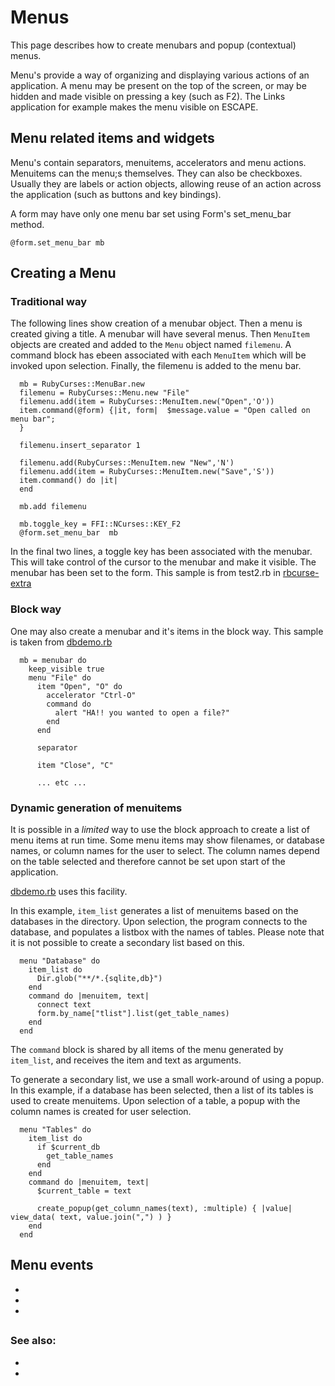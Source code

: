 # Menus

This page describes how to create menubars and popup (contextual) menus.

Menu's provide a way of organizing and displaying various actions of an application. A menu may be present on the top of the screen, or may be hidden and made visible on pressing a key (such as F2). The Links application for example makes the menu visible on ESCAPE.

## Menu related items and widgets

Menu's contain separators, menuitems, accelerators and menu actions.
Menuitems can the menu;s themselves. They can also be checkboxes. Usually they are labels or action objects, allowing reuse of an action across the application (such as buttons and key bindings).

A form may have only one menu bar set using Form's set_menu_bar method.

    @form.set_menu_bar mb

## Creating a Menu

### Traditional way

The following lines show creation of a menubar object. Then a menu is created giving a title. A menubar will have several menus. Then `MenuItem` objects are created and added to the `Menu` object named `filemenu`. A command block has ebeen associated with each `MenuItem` which will be invoked upon selection. Finally, the filemenu is added to the menu bar.

      mb = RubyCurses::MenuBar.new
      filemenu = RubyCurses::Menu.new "File"
      filemenu.add(item = RubyCurses::MenuItem.new("Open",'O'))
      item.command(@form) {|it, form|  $message.value = "Open called on menu bar"; 
      }

      filemenu.insert_separator 1

      filemenu.add(RubyCurses::MenuItem.new "New",'N')
      filemenu.add(item = RubyCurses::MenuItem.new("Save",'S'))
      item.command() do |it|  
      end

      mb.add filemenu

      mb.toggle_key = FFI::NCurses::KEY_F2
      @form.set_menu_bar  mb
     
In the final two lines, a toggle key has been associated with the menubar. This will take control of the cursor to the menubar and make it visible. The menubar has been set to the form. This sample is from test2.rb in [rbcurse-extra](https://github.com/rkumar/rbcurse-extras/blob/master/examples/test2.rb)

### Block way

One may also create a menubar and it's items in the block way. This sample is taken from [dbdemo.rb](https://github.com/rkumar/rbcurse-core/blob/master/examples/dbdemo.rb)

      mb = menubar do
        keep_visible true
        menu "File" do
          item "Open", "O" do
            accelerator "Ctrl-O"
            command do 
              alert "HA!! you wanted to open a file?"
            end
          end

          separator

          item "Close", "C"

          ... etc ...


### Dynamic generation of menuitems

It is possible in a *limited* way to use the block approach to create a list of menu items at run time. Some menu items
may show filenames, or database names, or column names for the user to select. The column names depend on the table selected and therefore cannot be set upon start of the application.

[dbdemo.rb](https://github.com/rkumar/rbcurse-core/blob/master/examples/dbdemo.rb) uses this facility.

In this example, `item_list` generates a list of menuitems based on the databases in the directory. Upon selection, the program connects to the database, and populates a listbox with the names of tables. Please note that it is not possible to create a secondary list based on this.

      menu "Database" do
        item_list do
          Dir.glob("**/*.{sqlite,db}")
        end
        command do |menuitem, text|
          connect text
          form.by_name["tlist"].list(get_table_names)
        end
      end

The `command` block is shared by all items of the menu generated by `item_list`, and receives the item and text as arguments.

To generate a secondary list, we use a small work-around of using a popup.
In this example, if a database has been selected, then a list of its tables is used to create menuitems. Upon selection of a table, a popup with the column names is created for user selection.

      menu "Tables" do
        item_list do
          if $current_db
            get_table_names
          end
        end
        command do |menuitem, text|
          $current_table = text
      
          create_popup(get_column_names(text), :multiple) { |value| view_data( text, value.join(",") ) }
        end
      end

## Menu events

-
-
-

## 


### See also:

-
-

